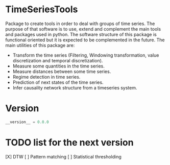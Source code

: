 # TimeSeriesTools
Package to create tools in order to deal with groups of time series. The purpose of that software is to use, extend and complement the main tools and packages used in python.
The software structure of this package is functional oriented but it is expected to be complemented in the future. The main utilities of this package are:
* Transform the time series (Filtering, Windowing transformation, value discretization and temporal discretization).
* Measure some quantities in the time series.
* Measure distances between some time series.
* Regime detection in time series.
* Prediction of next states of the time series.
* Infer causality network structure from a timeseries system.

# Version
```python
__version__ = 0.0.0
```

# TODO list for the next version
[X] DTW
[ ] Pattern matching
[ ] Statistical thresholding
